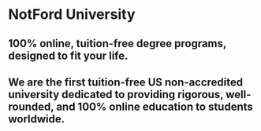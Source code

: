 # NotFord University

## 100% online, tuition-free degree programs, designed to fit your life.

## We are the first tuition-free US non-accredited university dedicated to providing rigorous, well-rounded, and 100% online education to students worldwide.
